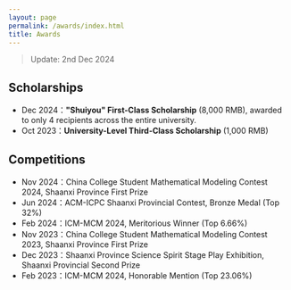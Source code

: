 ```yaml
---
layout: page
permalink: /awards/index.html
title: Awards
---
```


> Update: 2nd Dec 2024

## Scholarships

- Dec 2024：**"Shuiyou" First-Class Scholarship** (8,000 RMB), awarded to only 4 recipients across the entire university.
- Oct 2023：**University-Level Third-Class Scholarship** (1,000 RMB)

## Competitions

- Nov 2024：China College Student Mathematical Modeling Contest 2024, Shaanxi Province First Prize
- Jun 2024：ACM-ICPC Shaanxi Provincial Contest, Bronze Medal (Top 32%)
- Feb 2024：ICM-MCM 2024, Meritorious Winner (Top 6.66%)
- Nov 2023：China College Student Mathematical Modeling Contest 2023, Shaanxi Province First Prize
- Dec 2023：Shaanxi Province Science Spirit Stage Play Exhibition, Shaanxi Provincial Second Prize
- Feb 2023：ICM-MCM 2024, Honorable Mention (Top 23.06%)

<br>
